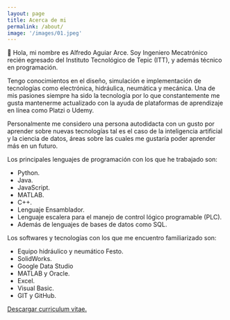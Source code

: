```yaml
---
layout: page
title: Acerca de mi
permalink: /about/
image: '/images/01.jpeg'
---
```


👋 Hola, mi nombre es Alfredo Aguiar Arce.
Soy Ingeniero Mecatrónico recién egresado del Instituto Tecnológico de Tepic (ITT), y además técnico en programación. 

Tengo conocimientos en el diseño, simulación e implementación de tecnologías como electrónica, hidráulica, neumática y mecánica. Una de mis pasiones siempre ha sido la tecnología por lo que constantemente me gusta mantenerme actualizado con la ayuda de plataformas de aprendizaje en línea como Platzi o Udemy.

Personalmente me considero una persona autodidacta con un gusto por aprender sobre nuevas tecnologías tal es el caso de la inteligencia artificial y la ciencia de datos, áreas sobre las cuales me gustaría poder aprender más en un futuro.

Los principales lenguajes de programación con los que he trabajado son:

* Python.
* Java.
* JavaScript.
* MATLAB.
* C++.
* Lenguaje Ensamblador.
* Lenguaje escalera para el manejo de control lógico programable (PLC).
* Además de lenguajes de bases de datos como SQL.

Los softwares y tecnologías con los que me encuentro familiarizado son:

* Equipo hidráulico y neumático Festo.
* SolidWorks.
* Google Data Studio
* MATLAB y Oracle.
* Excel.
* Visual Basic.
* GIT y GitHub.

<a href="#" class="button button--primary"  style="border: none">Descargar curriculum vitae.</a>
